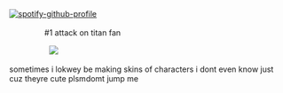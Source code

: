 [![spotify-github-profile](https://spotify-github-profile.kittinanx.com/api/view?uid=wjdes5kajmt1gqhbzctuzbgid&cover_image=true&theme=natemoo-re&show_offline=false&background_color=121212&interchange=true&bar_color=53b14f&bar_color_cover=false)](https://github.com/kittinan/spotify-github-profile)
 ㅤㅤ

  ㅤ ㅤ ㅤ ㅤ#1 attack on titan fan 

 ㅤㅤㅤ ㅤㅤ  ![](https://64.media.tumblr.com/47e8767ba08fd9ebc4212e500cbc0604/601f7d622c133327-01/s400x600/60424568cbb36abe78c19342c3947e5d7791b8d5.gifv)

 sometimes i lokwey be making skins of characters i dont even know just cuz theyre cute plsmdomt jump me
 
 
  ㅤㅤ  ㅤㅤ  ㅤㅤ  ㅤㅤ 
  
